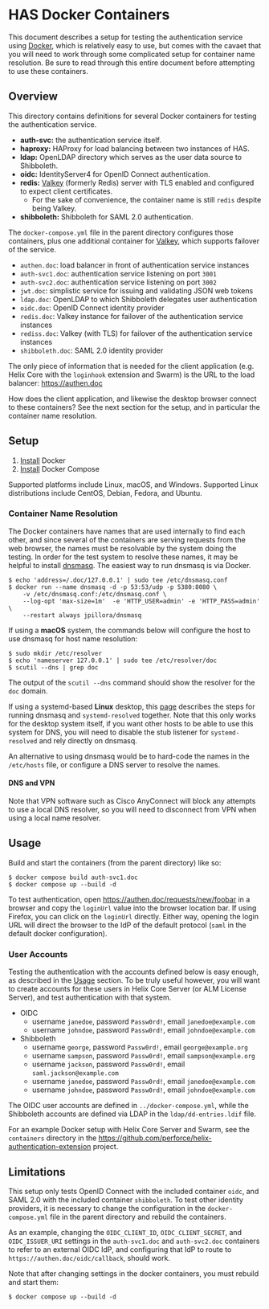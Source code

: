 # HAS Docker Containers

This document describes a setup for testing the authentication service using [Docker](https://www.docker.com), which is relatively easy to use, but comes with the cavaet that you will need to work through some complicated setup for container name resolution. Be sure to read through this entire document before attempting to use these containers.

## Overview

This directory contains definitions for several Docker containers for testing the authentication service.

* **auth-svc:** the authentication service itself.
* **haproxy:** HAProxy for load balancing between two instances of HAS.
* **ldap:** OpenLDAP directory which serves as the user data source to Shibboleth.
* **oidc:** IdentityServer4 for OpenID Connect authentication.
* **redis:** [Valkey](https://github.com/valkey-io/valkey) (formerly Redis) server with TLS enabled and configured to expect client certificates.
    - For the sake of convenience, the container name is still `redis` despite being Valkey.
* **shibboleth:** Shibboleth for SAML 2.0 authentication.

The `docker-compose.yml` file in the parent directory configures those containers, plus one additional container for [Valkey](https://github.com/valkey-io/valkey), which supports failover of the service.

* `authen.doc`: load balancer in front of authentication service instances
* `auth-svc1.doc`: authentication service listening on port `3001`
* `auth-svc2.doc`: authentication service listening on port `3002`
* `jwt.doc`: simplistic service for issuing and validating JSON web tokens
* `ldap.doc`: OpenLDAP to which Shibboleth delegates user authentication
* `oidc.doc`: OpenID Connect identity provider
* `redis.doc`: Valkey instance for failover of the authentication service instances
* `rediss.doc`: Valkey (with TLS) for failover of the authentication service instances
* `shibboleth.doc`: SAML 2.0 identity provider

The only piece of information that is needed for the client application (e.g. Helix Core with the `loginhook` extension and Swarm) is the URL to the load balancer: https://authen.doc

How does the client application, and likewise the desktop browser connect to these containers? See the next section for the setup, and in particular the container name resolution.

## Setup

1. [Install](https://docs.docker.com/engine/install/) Docker
1. [Install](https://docs.docker.com/compose/install/) Docker Compose

Supported platforms include Linux, macOS, and Windows. Supported Linux distributions include CentOS, Debian, Fedora, and Ubuntu.

### Container Name Resolution

The Docker containers have names that are used internally to find each other, and since several of the containers are serving requests from the web browser, the names must be resolvable by the system doing the testing. In order for the test system to resolve these names, it may be helpful to install [dnsmasq](http://www.thekelleys.org.uk/dnsmasq/doc.html). The easiest way to run dnsmasq is via Docker.

```shell
$ echo 'address=/.doc/127.0.0.1' | sudo tee /etc/dnsmasq.conf
$ docker run --name dnsmasq -d -p 53:53/udp -p 5380:8080 \
    -v /etc/dnsmasq.conf:/etc/dnsmasq.conf \
    --log-opt 'max-size=1m'  -e 'HTTP_USER=admin' -e 'HTTP_PASS=admin' \
    --restart always jpillora/dnsmasq
```

If using a **macOS** system, the commands below will configure the host to use dnsmasq for host name resolution:

```shell
$ sudo mkdir /etc/resolver
$ echo 'nameserver 127.0.0.1' | sudo tee /etc/resolver/doc
$ scutil --dns | grep doc
```

The output of the `scutil --dns` command should show the resolver for the `doc` domain.

If using a systemd-based **Linux** desktop, this [page](https://sixfeetup.com/blog/local-development-with-wildcard-dns-on-linux) describes the steps for running dnsmasq and `systemd-resolved` together. Note that this only works for the desktop system itself, if you want other hosts to be able to use this system for DNS, you will need to disable the stub listener for `systemd-resolved` and rely directly on dnsmasq.

An alternative to using dnsmasq would be to hard-code the names in the `/etc/hosts` file, or configure a DNS server to resolve the names.

#### DNS and VPN

Note that VPN software such as Cisco AnyConnect will block any attempts to use a local DNS resolver, so you will need to disconnect from VPN when using a local name resolver.

## Usage

Build and start the containers (from the parent directory) like so:

```shell
$ docker compose build auth-svc1.doc
$ docker compose up --build -d
```

To test authentication, open https://authen.doc/requests/new/foobar in a browser and copy the `loginUrl` value into the browser location bar. If using Firefox, you can click on the `loginUrl` directly. Either way, opening the login URL will direct the browser to the IdP of the default protocol (`saml` in the default docker configuration).

### User Accounts

Testing the authentication with the accounts defined below is easy enough, as described in the [Usage](#usage) section. To be truly useful however, you will want to create accounts for these users in Helix Core Server (or ALM License Server), and test authentication with that system. 

* OIDC
    - username `janedoe`, password `Passw0rd!`, email `janedoe@example.com`
    - username `johndoe`, password `Passw0rd!`, email `johndoe@example.com`
* Shibboleth
    - username `george`, password `Passw0rd!`, email `george@example.org`
    - username `sampson`, password `Passw0rd!`, email `sampson@example.org`
    - username `jackson`, password `Passw0rd!`, email `saml.jackson@example.com`
    - username `janedoe`, password `Passw0rd!`, email `janedoe@example.com`
    - username `johndoe`, password `Passw0rd!`, email `johndoe@example.com`

The OIDC user accounts are defined in `../docker-compose.yml`, while the Shibboleth accounts are defined via LDAP in the `ldap/dd-entries.ldif` file.

For an example Docker setup with Helix Core Server and Swarm, see the `containers` directory in the https://github.com/perforce/helix-authentication-extension project.

## Limitations

This setup only tests OpenID Connect with the included container `oidc`, and SAML 2.0 with the included container `shibboleth`. To test other identity providers, it is necessary to change the configuration in the `docker-compose.yml` file in the parent directory and rebuild the containers.

As an example, changing the `OIDC_CLIENT_ID`, `OIDC_CLIENT_SECRET`, and `OIDC_ISSUER_URI` settings in the `auth-svc1.doc` and `auth-svc2.doc` containers to refer to an external OIDC IdP, and configuring that IdP to route to `https://authen.doc/oidc/callback`, should work.

Note that after changing settings in the docker containers, you must rebuild and start them:

```shell
$ docker compose up --build -d
```
